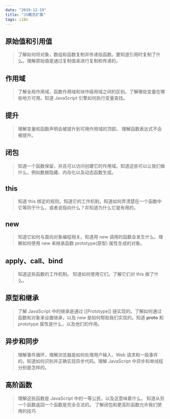 ```yaml
---
date: "2019-12-19"
title: "JS概念扩展"
tags: i18n
---
```


## 原始值和引用值

> 了解如何将对象，数组和函数复制并传递给函数。要知道引用时复制了什么。理解原始值是通过复制值来进行复制和传递的。


## 作用域

> 了解全局作用域，函数作用域和块作级用域之间的区别。了解哪些变量在哪些地方可用。知道 JavaScript 引擎如何执行变量查找。

## 提升

> 理解变量和函数声明会被提升到可用作用域的顶部。 理解函数表达式不会被提升。

## 闭包

>  知道一个函数保留，并且可以访问创建它的作用域。知道这些可以让我们做什么，例如数据隐藏、内存化以及动态函数生成。

## this

> 知道 this 绑定的规则。知道它的工作机制，知道如何弄清楚在一个函数中它等同于什么，或者说指向什么？并知道为什么它是有用的。

## new

> 知道它如何与面向对象编程相关。知道用 new 调用的函数会发生什么。理解如何使用 new 来继承函数 prototype(原型) 属性生成的对象。

## apply、call、bind

> 知道这些函数的工作机制。 知道如何使用它们。了解它们对 this 做了什么。

## 原型和继承

> 了解 JavaScript 中的继承是通过 [[Prototype]] 链实现的。了解如何通过函数和对象来设置继承，以及 new 是如何帮助我们实现的。知道 __proto__ 和 prototype 属性是什么，以及他们的作用。

## 异步和同步

> 理解事件循环，理解浏览器是如何处理用户输入、Web 请求和一般事件的。知道如何识别并正确实现异步代码。理解 JavaScript 中异步和单线程分别是怎样的。

## 高阶函数

> 理解这些函数是 JavaScript 中的一等公民，以及这意味着什么。 知道从另一个函数返回一个函数是完全合法的。 了解闭包和更高阶函数允许我们使用的技巧
